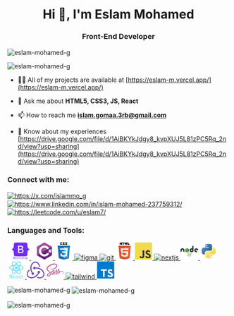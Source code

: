 <h1 align="center">Hi 👋, I'm Eslam Mohamed</h1>
<h3 align="center">Front-End Developer</h3>
<img src="https://globaleducation.s3.ap-south-1.amazonaws.com/globaledu/gif/front-end-development.gif" alt="eslam-mohamed-g" align="center" width="100%" height="350" />


<p align="left"> <img src="https://komarev.com/ghpvc/?username=eslam-mohamed-g&label=Profile%20views&color=0e75b6&style=flat" alt="eslam-mohamed-g" /> </p>

- 👨‍💻 All of my projects are available at [https://eslam-m.vercel.app/](https://eslam-m.vercel.app/)

- 💬 Ask me about **HTML5, CSS3, JS, React**

- 📫 How to reach me **islam.gomaa.3rb@gmail.com**

- 📄 Know about my experiences [https://drive.google.com/file/d/1AiBKYkJdgy8_kvpXUJ5L81zPC5Rq_2nd/view?usp=sharing](https://drive.google.com/file/d/1AiBKYkJdgy8_kvpXUJ5L81zPC5Rq_2nd/view?usp=sharing)

<h3 align="left">Connect with me:</h3>
<p align="left">
<a href="https://twitter.com/https://x.com/islammo_g" target="blank"><img align="center" src="https://raw.githubusercontent.com/rahuldkjain/github-profile-readme-generator/master/src/images/icons/Social/twitter.svg" alt="https://x.com/islammo_g" height="30" width="40" /></a>
<a href="https://linkedin.com/in/https://www.linkedin.com/in/islam-mohamed-237759312/" target="blank"><img align="center" src="https://raw.githubusercontent.com/rahuldkjain/github-profile-readme-generator/master/src/images/icons/Social/linked-in-alt.svg" alt="https://www.linkedin.com/in/islam-mohamed-237759312/" height="30" width="40" /></a>
<a href="https://www.leetcode.com/https://leetcode.com/u/eslam7/" target="blank"><img align="center" src="https://raw.githubusercontent.com/rahuldkjain/github-profile-readme-generator/master/src/images/icons/Social/leet-code.svg" alt="https://leetcode.com/u/eslam7/" height="30" width="40" /></a>
</p>



<h3 align="left">Languages and Tools:</h3>
<p align="left"> 
  <a href="https://getbootstrap.com" target="_blank" rel="noreferrer" style="margin: 10px;"> 
    <img src="https://raw.githubusercontent.com/devicons/devicon/master/icons/bootstrap/bootstrap-plain-wordmark.svg" alt="bootstrap" width="40" height="40"/> 
  </a>
  <a href="https://www.w3schools.com/cs/" target="_blank" rel="noreferrer" margin-right: "20"> 
     <img src="https://raw.githubusercontent.com/devicons/devicon/master/icons/csharp/csharp-original.svg" alt="csharp" width="40" height="40"/> 
  </a>
  <a href="https://www.w3schools.com/css/" target="_blank" rel="noreferrer" margin-right: "20"> 
    <img src="https://raw.githubusercontent.com/devicons/devicon/master/icons/css3/css3-original-wordmark.svg" alt="css3" width="40" height="40"/> 
  </a> 
  <a href="https://www.figma.com/" target="_blank" rel="noreferrer"> 
     <img src="https://www.vectorlogo.zone/logos/figma/figma-icon.svg" alt="figma" width="40" height="40"/>
  </a> 
  <a href="https://git-scm.com/" target="_blank" rel="noreferrer"> 
    <img src="https://www.vectorlogo.zone/logos/git-scm/git-scm-icon.svg" alt="git" width="40" height="40"/> 
  </a> 
  <a href="https://www.w3.org/html/" target="_blank" rel="noreferrer"> 
    <img src="https://raw.githubusercontent.com/devicons/devicon/master/icons/html5/html5-original-wordmark.svg" alt="html5" width="40" height="40"/> 
  </a> 
  <a href="https://developer.mozilla.org/en-US/docs/Web/JavaScript" target="_blank" rel="noreferrer"> 
    <img src="https://raw.githubusercontent.com/devicons/devicon/master/icons/javascript/javascript-original.svg" alt="javascript" width="40" height="40"/> 
  </a>
  <a href="https://nextjs.org/" target="_blank" rel="noreferrer"> 
    <img src="https://cdn.worldvectorlogo.com/logos/nextjs-2.svg" alt="nextjs" width="40" height="40"/>
  </a> 
  <a href="https://nodejs.org" target="_blank" rel="noreferrer"> 
    <img src="https://raw.githubusercontent.com/devicons/devicon/master/icons/nodejs/nodejs-original-wordmark.svg" alt="nodejs" width="40" height="40"/> 
  </a>
  <a href="https://www.python.org" target="_blank" rel="noreferrer"> 
    <img src="https://raw.githubusercontent.com/devicons/devicon/master/icons/python/python-original.svg" alt="python" width="40" height="40"/>
  </a> 
  <a href="https://reactjs.org/" target="_blank" rel="noreferrer">
    <img src="https://raw.githubusercontent.com/devicons/devicon/master/icons/react/react-original-wordmark.svg" alt="react" width="40" height="40"/>
  </a>
  <a href="https://redux.js.org" target="_blank" rel="noreferrer"> 
    <img src="https://raw.githubusercontent.com/devicons/devicon/master/icons/redux/redux-original.svg" alt="redux" width="40" height="40"/> 
  </a> 
  <a href="https://sass-lang.com" target="_blank" rel="noreferrer"> 
    <img src="https://raw.githubusercontent.com/devicons/devicon/master/icons/sass/sass-original.svg" alt="sass" width="40" height="40"/> 
  </a> 
  <a href="https://tailwindcss.com/" target="_blank" rel="noreferrer"> 
    <img src="https://www.vectorlogo.zone/logos/tailwindcss/tailwindcss-icon.svg" alt="tailwind" width="40" height="40"/> 
  </a> 
  <a href="https://www.typescriptlang.org/" target="_blank" rel="noreferrer"> 
    <img src="https://raw.githubusercontent.com/devicons/devicon/master/icons/typescript/typescript-original.svg" alt="typescript" width="40" height="40"/> 
  </a> 
</p>

<p>
  <img align="left" src="https://github-readme-stats.vercel.app/api/top-langs?username=eslam-mohamed-g&show_icons=true&locale=en&layout=compact" alt="eslam-mohamed-g" />
</p>

<p>&nbsp;<img align="center" src="https://github-readme-stats.vercel.app/api?username=eslam-mohamed-g&show_icons=true&locale=en" alt="eslam-mohamed-g" /></p>

<p><img align="center" src="https://github-readme-streak-stats.herokuapp.com/?user=eslam-mohamed-g&" alt="eslam-mohamed-g" /></p>

